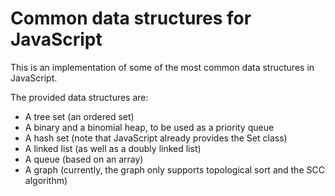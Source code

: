 # Common data structures for JavaScript

This is an implementation of some of the most common data structures in JavaScript.

The provided data structures are:
- A tree set (an ordered set)
- A binary and a binomial heap, to be used as a priority queue
- A hash set (note that JavaScript already provides the Set class)
- A linked list (as well as a doubly linked list)
- A queue (based on an array)
- A graph (currently, the graph only supports topological sort and the SCC algorithm)